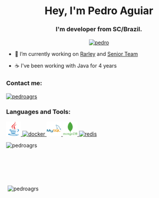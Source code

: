 <h1 align="center">Hey, I'm Pedro Aguiar</h1>
<h3 align="center">I'm developer from SC/Brazil.</h3>

<p align="center"> <a href="https://twitter.com/pedroagrs" target="blank"><img align="center" src="https://img.shields.io/twitter/follow/pedroagrs?logo=twitter&style=for-the-badge" alt="pedro" /></a> </p>

- 🔭 I’m currently working on [Rarley](https://github.com/RarleyInc) and [Senior Team](https://www.senior-studios.com/seniorteam)

- ☕ I've been working with Java for 4 years

<h3 align="left">Contact me:</h3>
<p align="left">
<a href="https://twitter.com/pedroagrs" target="blank"><img align="center" src = "https://logodownload.org/wp-content/uploads/2014/09/twitter-logo-7.png" alt="pedroagrs" height="30" width="30" /></a>

<h3 align="left">Languages and Tools:</h3>
<p align="left"> 
<a href="https://www.java.com" target="_blank"> <img src="https://raw.githubusercontent.com/devicons/devicon/master/icons/java/java-original.svg" alt="java" width="40" height="40"/> </a> 
<a href="https://www.docker.com" target="_blank"> <img src="https://www.docker.com/sites/default/files/d8/2019-07/vertical-logo-monochromatic.png" alt="docker" width="40" height="40"/> </a> 
<a href="https://www.mysql.com/" target="_blank"> <img src="https://raw.githubusercontent.com/devicons/devicon/master/icons/mysql/mysql-original-wordmark.svg" alt="mysql" width="40" height="40"/> </a> 
<a href="https://www.mongodb.com" target="_blank"> <img src="https://raw.githubusercontent.com/rosspatil/rosspatil/master/pics/12.png" alt="mongodb" width="40" height="40"/> </a>
<a href="https://www.redis.io" target="_blank"> <img src="https://download.logo.wine/logo/Redis/Redis-Logo.wine.png" alt="redis" width="40" height="40"/> </a>

</p>


<p><img align="left" src="https://github-readme-stats.vercel.app/api/top-langs?username=pedroagrs&show_icons=true&locale=en&layout=compact&theme=dark" alt="pedroagrs" /></p>
<br></br>
<br></br>
<br></br>
<p>&nbsp;<img align="center" src="https://github-readme-stats.vercel.app/api?username=pedroagrs&show_icons=true&locale=en&theme=dark" alt="pedroagrs" /></p>
